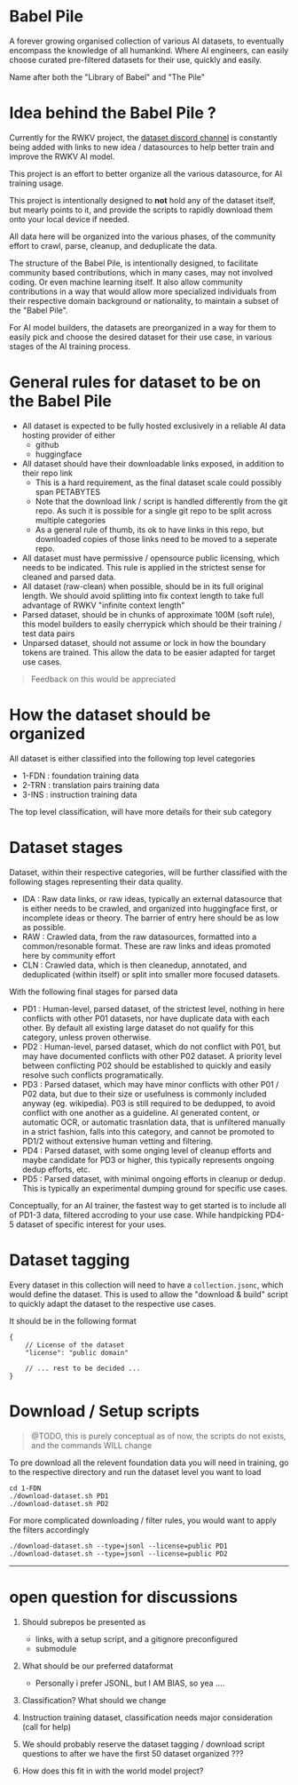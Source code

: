 # Babel Pile

A forever growing organised collection of various AI datasets, to eventually encompass the knowledge of all humankind.
Where AI engineers, can easily choose curated pre-filtered datasets for their use, quickly and easily.

Name after both the "Library of Babel" and "The Pile"

# Idea behind the Babel Pile ?

Currently for the RWKV project, the [dataset discord channel](https://discord.gg/uMpzuDwcu5) is constantly being added with links to new idea / datasources to help better train and improve the RWKV AI model.

This project is an effort to better organize all the various datasource, for AI training usage.

This project is intentionally designed to **not** hold any of the dataset itself, but mearly points to it, and provide the scripts to rapidly download them onto your local device if needed.

All data here will be organized into the various phases, of the community effort to crawl, parse, cleanup, and deduplicate the data.

The structure of the Babel Pile, is intentionally designed, to facilitate community based contributions, which in many cases, may not involved coding. Or even machine learning itself. It also allow community contributions in a way that would allow more specialized individuals from their respective domain background or nationality, to maintain a subset of the "Babel Pile".

For AI model builders, the datasets are preorganized in a way for them to easily pick and choose the desired dataset for their use case, in various stages of the AI training process.

# General rules for dataset to be on the Babel Pile

- All dataset is expected to be fully hosted exclusively in a reliable AI data hosting provider of either
	- github
	- huggingface
- All dataset should have their downloadable links exposed, in addition to their repo link
	- This is a hard requirement, as the final dataset scale could possibly span PETABYTES
	- Note that the download link / script is handled differently from the git repo. As such it is possible for a single git repo to be split across multiple categories
	- As a general rule of thumb, its ok to have links in this repo, but downloaded copies of those links need to be moved to a seperate repo.
- All dataset must have permissive / opensource public licensing, which needs to be indicated. This rule is applied in the strictest sense for cleaned and parsed data.
- All dataset (raw-clean) when possible, should be in its full original length. We should avoid splitting into fix context length to take full advantage of RWKV "infinite context length"
- Parsed dataset, should be in chunks of approximate 100M (soft rule), this model builders to easily cherrypick which should be their training / test data pairs
- Unparsed dataset, should not assume or lock in how the boundary tokens are trained. This allow the data to be easier adapted for target use cases.

> Feedback on this would be appreciated

# How the dataset should be organized

All dataset is either classified into the following top level categories

- 1-FDN : foundation training data
- 2-TRN : translation pairs training data
- 3-INS : instruction training data

The top level classification, will have more details for their sub category

# Dataset stages

Dataset, within their respective categories, will be further classified with the following stages representing their data quality.

- IDA : Raw data links, or raw ideas, typically an external datasource that is either needs to be crawled, and organized into huggingface first, or incomplete ideas or theory. The barrier of entry here should be as low as possible.
- RAW : Crawled data, from the raw datasources, formatted into a common/resonable format. These are raw links and ideas promoted here by community effort
- CLN : Crawled data, which is then cleanedup, annotated, and deduplicated (within itself) or split into smaller more focused datasets.

With the following final stages for parsed data

- PD1 : Human-level, parsed dataset, of the strictest level, nothing in here conflicts with other P01 datasets, nor have duplicate data with each other. By default all existing large dataset do not qualify for this category, unless proven otherwise.
- PD2 : Human-level, parsed dataset, which do not conflict with P01, but may have documented conflicts with other P02 dataset. A priority level between conflicting P02 should be established to quickly and easily resolve such conflicts programatically.
- PD3 : Parsed dataset, which may have minor conflicts with other P01 / P02 data, but due to their size or usefulness is commonly included anyway (eg. wikipedia). P03 is still required to be dedupped, to avoid conflict with one another as a guideline. AI generated content, or automatic OCR, or automatic trasnlation data, that is unfiltered manually in a strict fashion, falls into this category, and cannot be promoted to PD1/2 without extensive human vetting and filtering.
- PD4 : Parsed dataset, with some onging level of cleanup efforts and maybe candidate for PD3 or higher, this typically represents ongoing dedup efforts, etc.
- PD5 : Parsed dataset, with minimal ongoing efforts in cleanup or dedup. This is typically an experimental dumping ground for specific use cases.

Conceptually, for an AI trainer, the fastest way to get started is to include all of PD1-3 data, filtered accroding to your use case. While handpicking PD4-5 dataset of specific interest for your uses.

# Dataset tagging

Every dataset in this collection will need to have a `collection.jsonc`, which would define the dataset.
This is used to allow the "download & build" script to quickly adapt the dataset to the respective use cases.

It should be in the following format

```
{
	// License of the dataset
	"license": "public domain"

	// ... rest to be decided ...
}
```

# Download / Setup scripts

> @TODO, this is purely conceptual as of now, the scripts do not exists, and the commands WILL change

To pre download all the relevent foundation data you will need in training, go to the respective directory and run the dataset level you want to load

```
cd 1-FDN
./download-dataset.sh PD1
./download-dataset.sh PD2
```

For more complicated downloading / filter rules, you would want to apply the filters accordingly

```
./download-dataset.sh --type=jsonl --license=public PD1
./download-dataset.sh --type=jsonl --license=public PD2
```

---

# open question for discussions

1) Should subrepos be presented as
	- links, with a setup script, and a gitignore preconfigured
	- submodule

2) What should be our preferred dataformat
	- Personally i prefer JSONL, but I AM BIAS, so yea ....

3) Classification? What should we change

4) Instruction training dataset, classification needs major consideration (call for help)

5) We should probably reserve the dataset tagging / download script questions to after we have the first 50 dataset organized ???

6) How does this fit in with the world model project?
